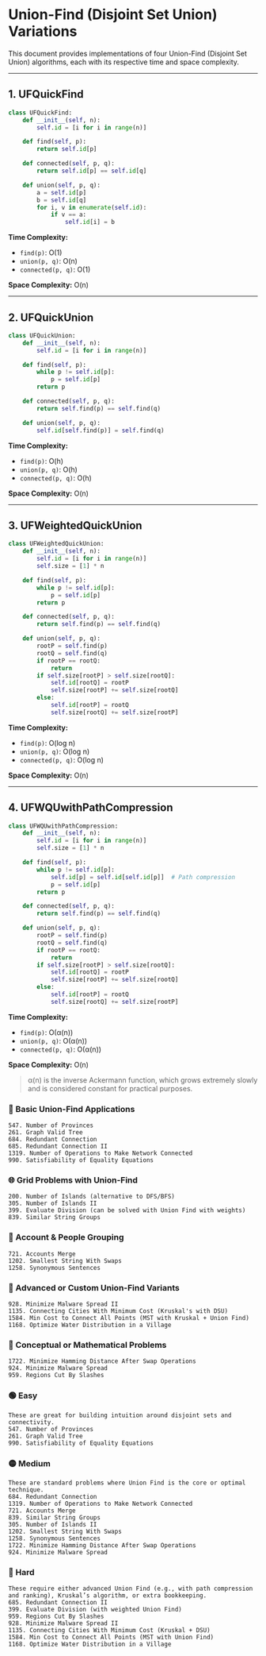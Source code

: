 # Union-Find (Disjoint Set Union) Variations

This document provides implementations of four Union-Find (Disjoint Set Union) algorithms, each with its respective time and space complexity.

---

## 1. UFQuickFind

```python
class UFQuickFind:
    def __init__(self, n):
        self.id = [i for i in range(n)]

    def find(self, p):
        return self.id[p]

    def connected(self, p, q):
        return self.id[p] == self.id[q]

    def union(self, p, q):
        a = self.id[p]
        b = self.id[q]
        for i, v in enumerate(self.id):
            if v == a:
                self.id[i] = b
```

**Time Complexity:**
- `find(p)`: O(1)
- `union(p, q)`: O(n)
- `connected(p, q)`: O(1)

**Space Complexity:** O(n)

---

## 2. UFQuickUnion

```python
class UFQuickUnion:
    def __init__(self, n):
        self.id = [i for i in range(n)]

    def find(self, p):
        while p != self.id[p]:
            p = self.id[p]
        return p

    def connected(self, p, q):
        return self.find(p) == self.find(q)

    def union(self, p, q):
        self.id[self.find(p)] = self.find(q)
```

**Time Complexity:**
- `find(p)`: O(h)
- `union(p, q)`: O(h)
- `connected(p, q)`: O(h)

**Space Complexity:** O(n)

---

## 3. UFWeightedQuickUnion

```python
class UFWeightedQuickUnion:
    def __init__(self, n):
        self.id = [i for i in range(n)]
        self.size = [1] * n

    def find(self, p):
        while p != self.id[p]:
            p = self.id[p]
        return p

    def connected(self, p, q):
        return self.find(p) == self.find(q)

    def union(self, p, q):
        rootP = self.find(p)
        rootQ = self.find(q)
        if rootP == rootQ:
            return
        if self.size[rootP] > self.size[rootQ]:
            self.id[rootQ] = rootP
            self.size[rootP] += self.size[rootQ]
        else:
            self.id[rootP] = rootQ
            self.size[rootQ] += self.size[rootP]
```

**Time Complexity:**
- `find(p)`: O(log n)
- `union(p, q)`: O(log n)
- `connected(p, q)`: O(log n)

**Space Complexity:** O(n)

---

## 4. UFWQUwithPathCompression

```python
class UFWQUwithPathCompression:
    def __init__(self, n):
        self.id = [i for i in range(n)]
        self.size = [1] * n

    def find(self, p):
        while p != self.id[p]:
            self.id[p] = self.id[self.id[p]]  # Path compression
            p = self.id[p]
        return p

    def connected(self, p, q):
        return self.find(p) == self.find(q)

    def union(self, p, q):
        rootP = self.find(p)
        rootQ = self.find(q)
        if rootP == rootQ:
            return
        if self.size[rootP] > self.size[rootQ]:
            self.id[rootQ] = rootP
            self.size[rootP] += self.size[rootQ]
        else:
            self.id[rootP] = rootQ
            self.size[rootQ] += self.size[rootP]
```

**Time Complexity:**
- `find(p)`: O(α(n))
- `union(p, q)`: O(α(n))
- `connected(p, q)`: O(α(n))

**Space Complexity:** O(n)

> α(n) is the inverse Ackermann function, which grows extremely slowly and is considered constant for practical purposes.


### 🔁 Basic Union-Find Applications
```text
547. Number of Provinces
261. Graph Valid Tree
684. Redundant Connection
685. Redundant Connection II
1319. Number of Operations to Make Network Connected
990. Satisfiability of Equality Equations
```
### 🌐 Grid Problems with Union-Find
```text
200. Number of Islands (alternative to DFS/BFS)
305. Number of Islands II
399. Evaluate Division (can be solved with Union Find with weights)
839. Similar String Groups
```
### 👥 Account & People Grouping
```text
721. Accounts Merge
1202. Smallest String With Swaps
1258. Synonymous Sentences
```
### 🧩 Advanced or Custom Union-Find Variants
```text
928. Minimize Malware Spread II
1135. Connecting Cities With Minimum Cost (Kruskal's with DSU)
1584. Min Cost to Connect All Points (MST with Kruskal + Union Find)
1168. Optimize Water Distribution in a Village
```
### 🧠 Conceptual or Mathematical Problems
```text
1722. Minimize Hamming Distance After Swap Operations
924. Minimize Malware Spread
959. Regions Cut By Slashes
```


### 🟢 Easy
```text
These are great for building intuition around disjoint sets and connectivity.
547. Number of Provinces
261. Graph Valid Tree
990. Satisfiability of Equality Equations
```
### 🟡 Medium
```text
These are standard problems where Union Find is the core or optimal technique.
684. Redundant Connection
1319. Number of Operations to Make Network Connected
721. Accounts Merge
839. Similar String Groups
305. Number of Islands II
1202. Smallest String With Swaps
1258. Synonymous Sentences
1722. Minimize Hamming Distance After Swap Operations
924. Minimize Malware Spread
```
### 🔴 Hard
```text
These require either advanced Union Find (e.g., with path compression and ranking), Kruskal’s algorithm, or extra bookkeeping.
685. Redundant Connection II
399. Evaluate Division (with weighted Union Find)
959. Regions Cut By Slashes
928. Minimize Malware Spread II
1135. Connecting Cities With Minimum Cost (Kruskal + DSU)
1584. Min Cost to Connect All Points (MST with Union Find)
1168. Optimize Water Distribution in a Village
```
